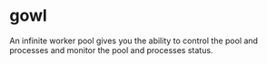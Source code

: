# gowl
An infinite worker pool gives you the ability to control the pool and processes and monitor the pool and processes status.
